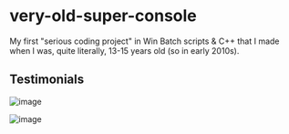 # very-old-super-console
My first "serious coding project" in Win Batch scripts &amp; C++ that I made when I was, quite literally, 13-15 years old (so in early 2010s).

## Testimonials

![image](https://user-images.githubusercontent.com/75753483/236784194-fd6442f1-08d2-489d-a235-ac9a4e2ed244.png)

![image](https://user-images.githubusercontent.com/75753483/236783955-f532e79d-0658-4ea6-aa76-91d5a82bffd5.png)

